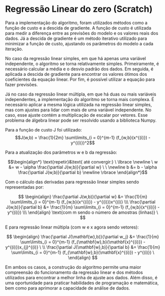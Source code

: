 # Regressão Linear do zero (Scratch)

Para a implementação do algoritmo, foram utilizados métodos como a função de custo e a descida de gradiente. A função de custo é utilizada para medir a diferença entre as previsões do modelo e os valores reais dos dados. Já a descida de gradiente é um método iterativo utilizado para minimizar a função de custo, ajustando os parâmetros do modelo a cada iteração.

No caso da regressão linear simples, em que há apenas uma variável independente, o algoritmo se torna relativamente simples. Primeiramente, é necessário calcular a média e o desvio padrão dos dados. Em seguida, é aplicada a descida de gradiente para encontrar os valores ótimos dos coeficientes da equação linear. Por fim, é possível utilizar a equação para fazer previsões.

Já no caso da regressão linear múltipla, em que há duas ou mais variáveis independentes, a implementação do algoritmo se torna mais complexa. É necessário aplicar a mesma lógica utilizada na regressão linear simples, mas com ajustes para lidar com mais de uma variável independente. No caso, esse ajuste contém a multiplicação de escalar por vetores. Esse problema de álgebra linear pode ser resolvido usando a biblioteca Numpy.

Para a função de custo J foi utilizado:   
$$J(w,b) = \frac{1}{2m} \sum\limits_{i = 0}^{m-1} (f_{w,b}(x^{(i)}) - y^{(i)})^2$$

Para a atualização dos parâmetros w e b da regressão:

$$\begin{align*} \text{repetir}&\text{ até convergir:} \ \lbrace \newline
\  w &= w -  \alpha \frac{\partial J(w,b)}{\partial w} \  \ \newline 
 b &= b -  \alpha \frac{\partial J(w,b)}{\partial b}  \newline \rbrace
\end{align*}$$

Com o cálculo das derivadas para regressão linear simples sendo representadas por:

$$
\begin{align}
\frac{\partial J(w,b)}{\partial w}  &= \frac{1}{m} \sum\limits_{i = 0}^{m-1} (f_{w,b}(x^{(i)}) - y^{(i)})x^{(i)} \\\
  \frac{\partial J(w,b)}{\partial b}  &= \frac{1}{m} \sum\limits_{i = 0}^{m-1} (f_{w,b}(x^{(i)}) - y^{(i)}) \\\
\end{align}
\text{com m sendo o número de amostras (linhas)} \
$$

E para regressão linear múltipla (com w e x agora sendo vetores):

$$
\begin{align}
\frac{\partial J(\mathbf{w},b)}{\partial w_j}  &= \frac{1}{m} \sum\limits_{i = 0}^{m-1} (f_{\mathbf{w},b}(\mathbf{x}^{(i)}) - y^{(i)})x_{j}^{(i)} \  \\
\frac{\partial J(\mathbf{w},b)}{\partial b}  &= \frac{1}{m} \sum\limits_{i = 0}^{m-1} (f_{\mathbf{w},b}(\mathbf{x}^{(i)}) - y^{(i)}) \
\end{align}
$$

Em ambos os casos, a construção do algoritmo permite uma maior compreensão do funcionamento da regressão linear e dos métodos utilizados para encontrar a melhor linha de ajuste aos dados. Além disso, é uma oportunidade para praticar habilidades de programação e matemática, bem como para aprimorar a capacidade de análise de dados.

